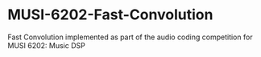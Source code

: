 # MUSI-6202-Fast-Convolution
Fast Convolution implemented as part of the audio coding competition for MUSI 6202: Music DSP
